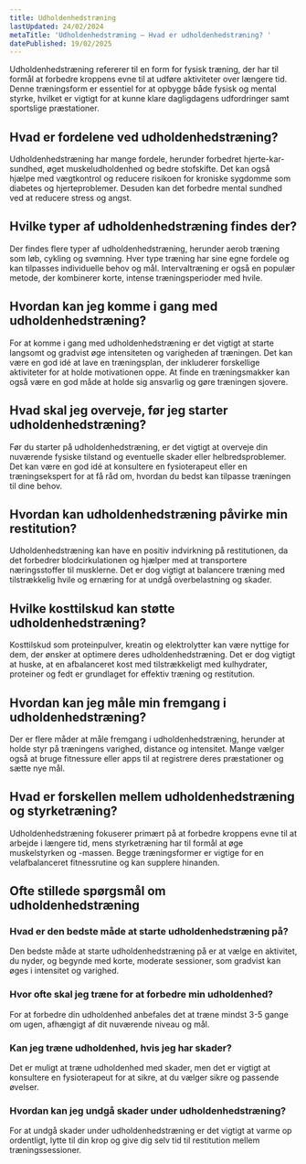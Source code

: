```yaml
---
title: Udholdenhedstræning
lastUpdated: 24/02/2024
metaTitle: 'Udholdenhedstræning – Hvad er udholdenhedstræning? '
datePublished: 19/02/2025
---
```


Udholdenhedstræning refererer til en form for fysisk træning, der har til formål at forbedre kroppens evne til at udføre aktiviteter over længere tid. Denne træningsform er essentiel for at opbygge både fysisk og mental styrke, hvilket er vigtigt for at kunne klare dagligdagens udfordringer samt sportslige præstationer.

## Hvad er fordelene ved udholdenhedstræning?

Udholdenhedstræning har mange fordele, herunder forbedret hjerte-kar-sundhed, øget muskeludholdenhed og bedre stofskifte. Det kan også hjælpe med vægtkontrol og reducere risikoen for kroniske sygdomme som diabetes og hjerteproblemer. Desuden kan det forbedre mental sundhed ved at reducere stress og angst.

## Hvilke typer af udholdenhedstræning findes der?

Der findes flere typer af udholdenhedstræning, herunder aerob træning som løb, cykling og svømning. Hver type træning har sine egne fordele og kan tilpasses individuelle behov og mål. Intervaltræning er også en populær metode, der kombinerer korte, intense træningsperioder med hvile.

## Hvordan kan jeg komme i gang med udholdenhedstræning?

For at komme i gang med udholdenhedstræning er det vigtigt at starte langsomt og gradvist øge intensiteten og varigheden af træningen. Det kan være en god idé at lave en træningsplan, der inkluderer forskellige aktiviteter for at holde motivationen oppe. At finde en træningsmakker kan også være en god måde at holde sig ansvarlig og gøre træningen sjovere.

## Hvad skal jeg overveje, før jeg starter udholdenhedstræning?

Før du starter på udholdenhedstræning, er det vigtigt at overveje din nuværende fysiske tilstand og eventuelle skader eller helbredsproblemer. Det kan være en god idé at konsultere en fysioterapeut eller en træningsekspert for at få råd om, hvordan du bedst kan tilpasse træningen til dine behov.

## Hvordan kan udholdenhedstræning påvirke min restitution?

Udholdenhedstræning kan have en positiv indvirkning på restitutionen, da det forbedrer blodcirkulationen og hjælper med at transportere næringsstoffer til musklerne. Det er dog vigtigt at balancere træning med tilstrækkelig hvile og ernæring for at undgå overbelastning og skader.

## Hvilke kosttilskud kan støtte udholdenhedstræning?

Kosttilskud som proteinpulver, kreatin og elektrolytter kan være nyttige for dem, der ønsker at optimere deres udholdenhedstræning. Det er dog vigtigt at huske, at en afbalanceret kost med tilstrækkeligt med kulhydrater, proteiner og fedt er grundlaget for effektiv træning og restitution.

## Hvordan kan jeg måle min fremgang i udholdenhedstræning?

Der er flere måder at måle fremgang i udholdenhedstræning, herunder at holde styr på træningens varighed, distance og intensitet. Mange vælger også at bruge fitnessure eller apps til at registrere deres præstationer og sætte nye mål.

## Hvad er forskellen mellem udholdenhedstræning og styrketræning?

Udholdenhedstræning fokuserer primært på at forbedre kroppens evne til at arbejde i længere tid, mens styrketræning har til formål at øge muskelstyrken og -massen. Begge træningsformer er vigtige for en velafbalanceret fitnessrutine og kan supplere hinanden.

## Ofte stillede spørgsmål om udholdenhedstræning

### Hvad er den bedste måde at starte udholdenhedstræning på?

Den bedste måde at starte udholdenhedstræning på er at vælge en aktivitet, du nyder, og begynde med korte, moderate sessioner, som gradvist kan øges i intensitet og varighed.

### Hvor ofte skal jeg træne for at forbedre min udholdenhed?

For at forbedre din udholdenhed anbefales det at træne mindst 3-5 gange om ugen, afhængigt af dit nuværende niveau og mål.

### Kan jeg træne udholdenhed, hvis jeg har skader?

Det er muligt at træne udholdenhed med skader, men det er vigtigt at konsultere en fysioterapeut for at sikre, at du vælger sikre og passende øvelser.

### Hvordan kan jeg undgå skader under udholdenhedstræning?

For at undgå skader under udholdenhedstræning er det vigtigt at varme op ordentligt, lytte til din krop og give dig selv tid til restitution mellem træningssessioner.
